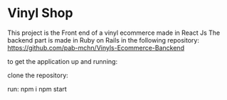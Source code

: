 # Vinyl Shop

This project is the Front end of a vinyl ecommerce made in React Js The backend part is made in Ruby on Rails in the following repository: https://github.com/pab-mchn/Vinyls-Ecommerce-Banckend

to get the application up and running:

clone the repository:

run: 
npm i
npm start

